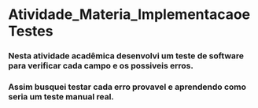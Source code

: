 # Atividade_Materia_ImplementacaoeTestes
### Nesta atividade acadêmica desenvolvi um teste de software para verificar cada campo e os possiveis erros.
### Assim busquei testar cada erro provavel e aprendendo como seria um teste manual real.
